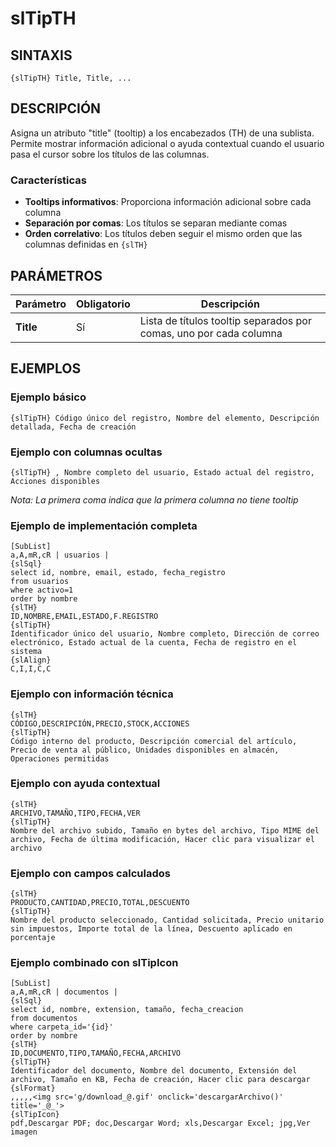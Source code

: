 # slTipTH

## SINTAXIS

```
{slTipTH} Title, Title, ...
```

## DESCRIPCIÓN

Asigna un atributo "title" (tooltip) a los encabezados (TH) de una sublista. Permite mostrar información adicional o ayuda contextual cuando el usuario pasa el cursor sobre los títulos de las columnas.

### Características

- **Tooltips informativos**: Proporciona información adicional sobre cada columna
- **Separación por comas**: Los títulos se separan mediante comas
- **Orden correlativo**: Los títulos deben seguir el mismo orden que las columnas definidas en `{slTH}`

## PARÁMETROS

| Parámetro | Obligatorio | Descripción |
|-----------|-------------|-------------|
| **Title** | Sí | Lista de títulos tooltip separados por comas, uno por cada columna |

## EJEMPLOS

### Ejemplo básico
```
{slTipTH} Código único del registro, Nombre del elemento, Descripción detallada, Fecha de creación
```

### Ejemplo con columnas ocultas
```
{slTipTH} , Nombre completo del usuario, Estado actual del registro, Acciones disponibles
```
*Nota: La primera coma indica que la primera columna no tiene tooltip*

### Ejemplo de implementación completa

```
[SubList]
a,A,mR,cR | usuarios |
{slSql}
select id, nombre, email, estado, fecha_registro 
from usuarios 
where activo=1 
order by nombre
{slTH}
ID,NOMBRE,EMAIL,ESTADO,F.REGISTRO
{slTipTH}
Identificador único del usuario, Nombre completo, Dirección de correo electrónico, Estado actual de la cuenta, Fecha de registro en el sistema
{slAlign}
C,I,I,C,C
```

### Ejemplo con información técnica
```
{slTH}
CÓDIGO,DESCRIPCIÓN,PRECIO,STOCK,ACCIONES
{slTipTH}
Código interno del producto, Descripción comercial del artículo, Precio de venta al público, Unidades disponibles en almacén, Operaciones permitidas
```

### Ejemplo con ayuda contextual
```
{slTH}
ARCHIVO,TAMAÑO,TIPO,FECHA,VER
{slTipTH}
Nombre del archivo subido, Tamaño en bytes del archivo, Tipo MIME del archivo, Fecha de última modificación, Hacer clic para visualizar el archivo
```

### Ejemplo con campos calculados
```
{slTH}
PRODUCTO,CANTIDAD,PRECIO,TOTAL,DESCUENTO
{slTipTH}
Nombre del producto seleccionado, Cantidad solicitada, Precio unitario sin impuestos, Importe total de la línea, Descuento aplicado en porcentaje
```

### Ejemplo combinado con slTipIcon

```
[SubList]
a,A,mR,cR | documentos |
{slSql}
select id, nombre, extension, tamaño, fecha_creacion
from documentos 
where carpeta_id='{id}' 
order by nombre
{slTH}
ID,DOCUMENTO,TIPO,TAMAÑO,FECHA,ARCHIVO
{slTipTH}
Identificador del documento, Nombre del documento, Extensión del archivo, Tamaño en KB, Fecha de creación, Hacer clic para descargar
{slFormat}
,,,,,<img src='g/download_@.gif' onclick='descargarArchivo()' title='_@_'>
{slTipIcon}
pdf,Descargar PDF; doc,Descargar Word; xls,Descargar Excel; jpg,Ver imagen
```
